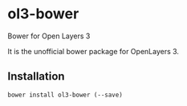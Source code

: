 ol3-bower
================

Bower for Open Layers 3

It is the unofficial bower package for OpenLayers 3.

## Installation
`bower install ol3-bower (--save)`
